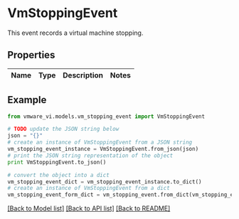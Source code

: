 # VmStoppingEvent

This event records a virtual machine stopping. 

## Properties
Name | Type | Description | Notes
------------ | ------------- | ------------- | -------------

## Example

```python
from vmware_vi.models.vm_stopping_event import VmStoppingEvent

# TODO update the JSON string below
json = "{}"
# create an instance of VmStoppingEvent from a JSON string
vm_stopping_event_instance = VmStoppingEvent.from_json(json)
# print the JSON string representation of the object
print VmStoppingEvent.to_json()

# convert the object into a dict
vm_stopping_event_dict = vm_stopping_event_instance.to_dict()
# create an instance of VmStoppingEvent from a dict
vm_stopping_event_form_dict = vm_stopping_event.from_dict(vm_stopping_event_dict)
```
[[Back to Model list]](../README.md#documentation-for-models) [[Back to API list]](../README.md#documentation-for-api-endpoints) [[Back to README]](../README.md)



